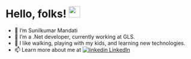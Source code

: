 # Hello, folks! <img src="https://raw.githubusercontent.com/MartinHeinz/MartinHeinz/master/wave.gif" width="30px">
- 👋 I’m Sunilkumar Mandati
- 🔭 I’m a .Net developer, currently working at GLS.
- 👀 I like walking, playing with my kids, and learning new technologies.
- 📫 Learn more about me at <a href="www.linkedin.com/in/sunil-kumar-mandati-6228a823" rel="nofollow noreferrer">
    <img src="https://i.stack.imgur.com/gVE0j.png" alt="linkedin"> LinkedIn
  </a>




<!---
sunilkumarmandadi/sunilkumarmandadi is a ✨ special ✨ repository because its `README.md` (this file) appears on your GitHub profile.
You can click the Preview link to take a look at your changes.
--->
